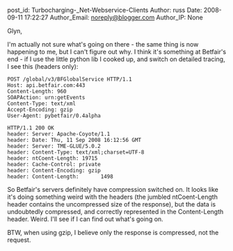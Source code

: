 post_id: Turbocharging-_Net-Webservice-Clients
Author: russ
Date: 2008-09-11 17:22:27
Author_Email: noreply@blogger.com
Author_IP: None

Glyn,

I'm actually not sure what's going on there - the same thing is now happening
to me, but I can't figure out why. I think it's something at Betfair's end -
if I use the little python lib I cooked up, and switch on detailed tracing, I
see this (headers only):

    POST /global/v3/BFGlobalService HTTP/1.1
    Host: api.betfair.com:443
    Content-Length: 960
    SOAPAction: urn:getEvents
    Content-Type: text/xml
    Accept-Encoding: gzip
    User-Agent: pybetfair/0.4alpha

    HTTP/1.1 200 OK
    header: Server: Apache-Coyote/1.1
    header: Date: Thu, 11 Sep 2008 16:12:56 GMT
    header: Server: TME-GLUE/5.0.2
    header: Content-Type: text/xml;charset=UTF-8
    header: ntCoent-Length: 19715
    header: Cache-Control: private
    header: Content-Encoding: gzip
    header: Content-Length:       1498

So Betfair's servers definitely have compression switched on. It looks like
it's doing something weird with the headers (the jumbled ntCoent-Length header
contains the uncompressed size of the response), but the data is undoubtedly
compressed, and correctly represented in the Content-Length header. Weird.
I'll see if I can find out what's going on.

BTW, when using gzip, I believe only the response is compressed, not the
request.
